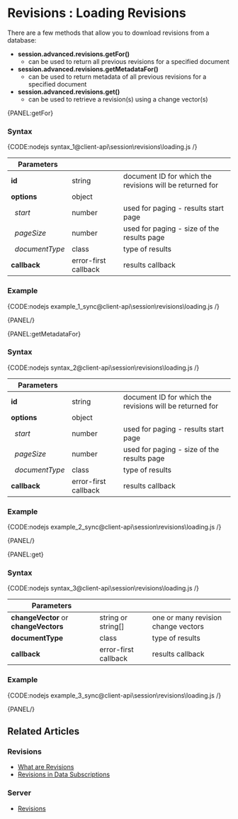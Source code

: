 # Revisions : Loading Revisions

There are a few methods that allow you to download revisions from a database:   

- **session.advanced.revisions.getFor()** 
    - can be used to return all previous revisions for a specified document   
- **session.advanced.revisions.getMetadataFor()**
    - can be used to return metadata of all previous revisions for a specified document  
- **session.advanced.revisions.get()**
    - can be used to retrieve a revision(s) using a change vector(s)  

{PANEL:getFor}

### Syntax

{CODE:nodejs syntax_1@client-api\session\revisions\loading.js /}

| Parameters | | |
| ------------- | ------------- | ----- |
| **id** | string | document ID for which the revisions will be returned for |
| **options** | object | |
| &nbsp;&nbsp;*start* | number | used for paging - results start page  |
| &nbsp;&nbsp;*pageSize* | number | used for paging - size of the results page |
| &nbsp;&nbsp;*documentType* | class | type of results |
| **callback** | error-first callback | results callback |

### Example

{CODE:nodejs example_1_sync@client-api\session\revisions\loading.js /}

{PANEL/}

{PANEL:getMetadataFor}

### Syntax

{CODE:nodejs syntax_2@client-api\session\revisions\loading.js /}

| Parameters | | |
| ------------- | ------------- | ----- |
| **id** | string | document ID for which the revisions will be returned for |
| **options** | object | |
| &nbsp;&nbsp;*start* | number | used for paging - results start page  |
| &nbsp;&nbsp;*pageSize* | number | used for paging - size of the results page |
| &nbsp;&nbsp;*documentType* | class | type of results |
| **callback** | error-first callback | results callback |

### Example

{CODE:nodejs example_2_sync@client-api\session\revisions\loading.js /}

{PANEL/}

{PANEL:get}

### Syntax

{CODE:nodejs syntax_3@client-api\session\revisions\loading.js /}

| Parameters | | |
| ------------- | ------------- | ----- |
| **changeVector** or **changeVectors**| string or string[] | one or many revision change vectors |
| **documentType** | class | type of results |
| **callback** | error-first callback | results callback |

### Example

{CODE:nodejs example_3_sync@client-api\session\revisions\loading.js /}

{PANEL/}

## Related Articles

### Revisions

- [What are Revisions](../../../client-api/session/revisions/what-are-revisions)
- [Revisions in Data Subscriptions](../../../client-api/data-subscriptions/advanced-topics/subscription-with-revisioning)

### Server

- [Revisions](../../../server/extensions/revisions)
